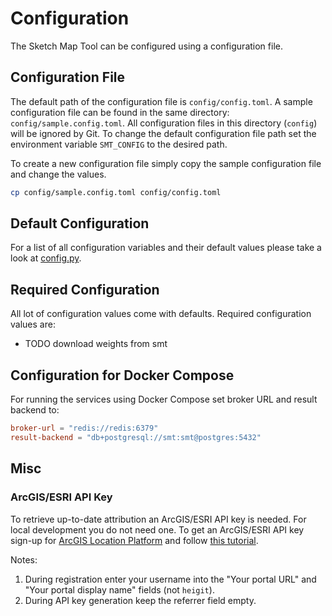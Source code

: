 # Configuration

The Sketch Map Tool can be configured using a configuration file.

## Configuration File

The default path of the configuration file is `config/config.toml`.
A sample configuration file can be found in the same directory: `config/sample.config.toml`.
All configuration files in this directory (`config`) will be ignored by Git.
To change the default configuration file path set the environment variable `SMT_CONFIG` to the desired path.

To create a new configuration file simply copy the sample configuration file and change the values.

```bash
cp config/sample.config.toml config/config.toml
```

## Default Configuration

For a list of all configuration variables and their default values please take a look at [config.py](sketch_map_tool/config.py).

## Required Configuration

All lot of configuration values come with defaults. Required configuration values are:
- TODO download weights from smt

## Configuration for Docker Compose

For running the services using Docker Compose set broker URL and result backend to:

```toml
broker-url = "redis://redis:6379"
result-backend = "db+postgresql://smt:smt@postgres:5432"
```

## Misc

### ArcGIS/ESRI API Key

To retrieve up-to-date attribution an ArcGIS/ESRI API key is needed.
For local development you do not need one.
To get an ArcGIS/ESRI API key sign-up for [ArcGIS Location Platform](https://location.arcgis.com/sign-up/)
and follow [this tutorial](https://developers.arcgis.com/documentation/security-and-authentication/api-key-authentication/tutorials/create-an-api-key/).

Notes:
1. During registration enter your username into the "Your portal URL" and "Your portal display name" fields (not `heigit`).
2. During API key generation keep the referrer field empty.

